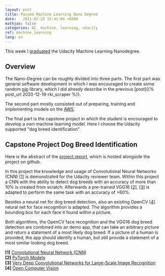 ```yaml
---
layout: post
title: Passed Machine Learning Nano Degree
date:   2021-02-25 15:41:04 +0200
mathjax: false
categories: AI, machine, learning, udacity
ref: machine_learning
lang: en
---
```


This week I [graduated](https://confirm.udacity.com/CGALRCZP) the Udacity
Machine Learning Nanodegree.

## Overview

The Nano-Degree can be roughly divided into three parts. The first part was
general software development in which I was encouraged to create some random
[pip](https://pypi.org) library, which I did already describe in the previous
[post]({% post_url 2020-12-19-rki_scraper %}).

The second part mostly consisted out of preparing, training and implementing
models on the [AWS](https://aws.amazon.com).

The final part is the capstone project in which the student is encouraged to
develop a own machine learning model. Here I choose the Udacity supported "dog
breed identification".

## Capstone Project Dog Breed Identification

Here is the abstract of the [project
report](https://github.com/schorschie/udacity_dog_breed/blob/main/project_report.pdf),
which is hosted alongside the project on github.

In this project the knowledge and usage of Convolutional Neural Networks (CNN)
[[1]](https://en.wikipedia.org/wiki/Convolutional_neural_network) is
demonstrated for the Udacity reviewer team. Within this project a CNN with the
ability to detect dog breeds with an accuracy of more than 10% is created from
scratch. Afterwards a pre-trained VGG16
[[2]](https://pytorch.org/vision/0.8/models.html),
[[3]](https://arxiv.org/abs/1409.1556) is adapted to perform the same
task with an accuracy of >60%.

Besides a neural net for dog breed detection, also an existing OpenCV
[[4]](https://opencv.org/) neural net for face recognition is adapted. The
algorithm provides a bounding box for each face it found within a picture.

Both algorithms, the OpenCV face recognition and the VGG16 dog breed detection
are combined into an demo app, that can take an arbitrary picture and return a
statement of a most likely dog breed. If a picture of a human is provided, the
app should identify a human, but still provide a statement of a most similar
looking dog breed.

**[1]** [Convolutional Neural Network (CNN)](https://en.wikipedia.org/wiki/Convolutional_neural_network)  
**[2]** [PyTorch Models](https://pytorch.org/vision/0.8/models.html)  
**[3]** [Very Deep Convolutional Networks for Large-Scale Image
Recognition](https://arxiv.org/abs/1409.1556)  
**[4]** [Open Computer Vision](https://opencv.org/})  
